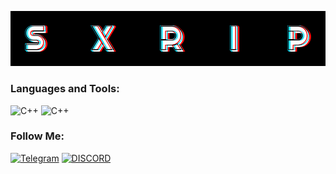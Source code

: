 ![Header](https://github.com/SxRip/SxRip/blob/master/assets/sxRIP.png)

### Languages and Tools:
![C++](https://img.shields.io/badge/-C++-090909?style=for-the-badge&logo=C%2b%2b&logoColor=6296CC)
![C++](https://img.shields.io/badge/-WINAPI-090909?style=for-the-badge&logo=C%2b%2b&logoColor=6296CC)
<!-- ![C++](https://img.shields.io/badge/-DirectX-090909?style=for-the-badge&logo=C%2b%2b&logoColor=6296CC) -->
<!-- ![C++](https://img.shields.io/badge/-QT-090909?style=for-the-badge&logo=C%2b%2b&logoColor=6296CC) -->

### Follow Me:
[![Telegram](https://img.shields.io/badge/-Telegram-090909?style=for-the-badge&logo=telegram&logoColor=27A0D9)](https://t.me/neverlandXXI)
[![DISCORD](https://img.shields.io/badge/-Discord-090909?style=for-the-badge&logo=discord&logoColor=7289da)](https://discordapp.com/users/468795369216802817/)
